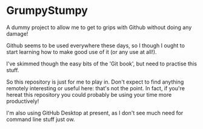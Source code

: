 # GrumpyStumpy
A dummy project to allow me to get to grips with Github without doing any damage!

Github seems to be used everywhere these days, so I though I ought to start
learning how to make good use of it (or any use at all!).

I've skimmed though the easy bits of the 'Git book', but need to practise this
stuff.

So this repository is just for me to play in. Don't expect to find anything 
remotely interesting or useful here: that's not the point. In fact, if you're 
hereat this repository you could probably be using your time more productively!

I'm also using GitHub Desktop at present, as I don't see much need for command
line stuff just ow.


